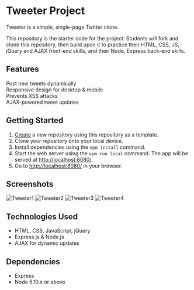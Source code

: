 # Tweeter Project

Tweeter is a simple, single-page Twitter clone.

This repository is the starter code for the project: Students will fork and clone this repository, then build upon it to practice their HTML, CSS, JS, jQuery and AJAX front-end skills, and their Node, Express back-end skills.

## Features
 Post new tweets dynamically  
 Responsive design for desktop & mobile  
 Prevents XSS attacks  
 AJAX-powered tweet updates  


## Getting Started

1. [Create](https://docs.github.com/en/repositories/creating-and-managing-repositories/creating-a-repository-from-a-template) a new repository using this repository as a template.
2. Clone your repository onto your local device.
3. Install dependencies using the `npm install` command.
3. Start the web server using the `npm run local` command. The app will be served at <http://localhost:8080/>.
4. Go to <http://localhost:8080/> in your browser.

## Screenshots
![Tweeter1](https://github.com/user-attachments/assets/ca46992d-3f6e-476c-a056-ce4187d54382)
![Tweeter2](https://github.com/user-attachments/assets/daddc6e8-3796-4b0a-b540-7af55c1505fb)
![Tweeter3](https://github.com/user-attachments/assets/9105fed9-8e51-46e9-a7c2-ccd7a08f066c)
![Tweeter4](https://github.com/user-attachments/assets/be172acf-3476-4139-acdf-625a9a645a72)


## Technologies Used 
- HTML, CSS, JavaScript, jQuery
- Express.js & Node.js
- AJAX for dynamic updates

## Dependencies

- Express
- Node 5.10.x or above
